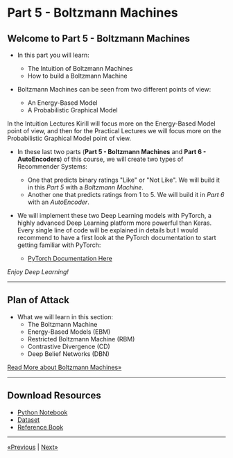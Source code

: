 # Part 5 - Boltzmann Machines

## Welcome to Part 5 - Boltzmann Machines

* In this part you will learn:
    * The Intuition of Boltzmann Machines
    * How to build a Boltzmann Machine

* Boltzmann Machines can be seen from two different points of view:
    * An Energy-Based Model
    * A Probabilistic Graphical Model

In the Intuition Lectures Kirill will focus more on the Energy-Based Model point of view, and then for the Practical Lectures we will focus more on the Probabilistic Graphical Model point of view.

* In these last two parts (**Part 5 - Boltzmann Machines** and **Part 6 - AutoEncoders**) of this course, we will create two types of Recommender Systems:
    * One that predicts binary ratings "Like" or "Not Like". We will build it in this *Part 5* with a *Boltzmann Machine*.
    * Another one that predicts ratings from 1 to 5. We will build it in *Part 6* with an *AutoEncoder*.

* We will implement these two Deep Learning models with PyTorch, a highly advanced Deep Learning platform more powerful than Keras. Every single line of code will be explained in details but I would recommend to have a first look at the PyTorch documentation to start getting familiar with PyTorch:
    * [PyTorch Documentation Here](http://pytorch.org/docs/master/)

*Enjoy Deep Learning!*
<hr>

## Plan of Attack

* What we will learn in this section:
    * The Boltzmann Machine
    * Energy-Based Models (EBM)
    * Restricted Boltzmann Machine (RBM)
    * Contrastive Divergence (CD)
    * Deep Belief Networks (DBN)

<a href="Tutorial">Read More about Boltzmann Machines»</a>
<hr>

## Download Resources
* <a href="Python/Boltzmann Machines.ipynb" download>Python Notebook</a>
* <a href="Python/dataset.zip" download>Dataset</a>
* <a href="Tutorial/Python/Reference/An Introduction to Restricted Boltzmann Machines.pdf" download>Reference Book</a>
<hr>

<a href="../Section 39 - Self Organizing Maps (SOMs)">«Previous</a> | <a href="../Section 41 - AutoEncoders">Next»</a>
